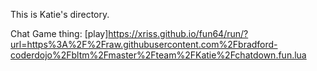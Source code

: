 This is Katie's directory.

Chat Game thing:
[play]https://xriss.github.io/fun64/run/?url=https%3A%2F%2Fraw.githubusercontent.com%2Fbradford-coderdojo%2Fbltm%2Fmaster%2Fteam%2FKatie%2Fchatdown.fun.lua
